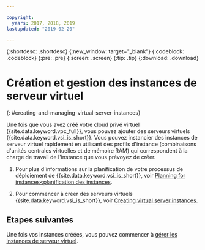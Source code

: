 ```yaml
---

copyright:
  years: 2017, 2018, 2019
lastupdated: "2019-02-20"

---
```


{:shortdesc: .shortdesc}
{:new_window: target="_blank"}
{:codeblock: .codeblock}
{:pre: .pre}
{:screen: .screen}
{:tip: .tip}
{:download: .download}

# Création et gestion des instances de serveur virtuel
{: #creating-and-managing-virtual-server-instances}

Une fois que vous avez créé votre cloud privé virtuel {{site.data.keyword.vpc_full}}, vous pouvez ajouter des serveurs virtuels {{site.data.keyword.vsi_is_short}}. Vous pouvez instancier des instances de serveur virtuel rapidement en utilisant des profils d'instance (combinaisons d'unités centrales virtuelles et de mémoire RAM) qui correspondent à la charge de travail de l'instance que vous prévoyez de créer. 

1. Pour plus d'informations sur la planification de votre processus de déploiement de {{site.data.keyword.vsi_is_short}}, voir [Planning for instances<planification des instances](/docs/vsi-is?topic=virtual-servers-is-planning-for-instances). 

2. Pour commencer à créer des serveurs virtuels {{site.data.keyword.vsi_is_short}}, voir [Creating virtual server instances](/docs/vsi-is?topic=virtual-servers-is-creating-virtual-servers).

## Etapes suivantes

Une fois vos instances créées, vous pouvez commencer à [gérer les instances de serveur virtuel](/docs/vsi-is?topic=virtual-servers-is-managing-virtual-server-instances).
